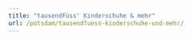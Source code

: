 ```yaml
---
title: "tausendFüss' Kinderschuhe & mehr"
url: /potsdam/tausendfuess-kinderschuhe-und-mehr/
---
```

